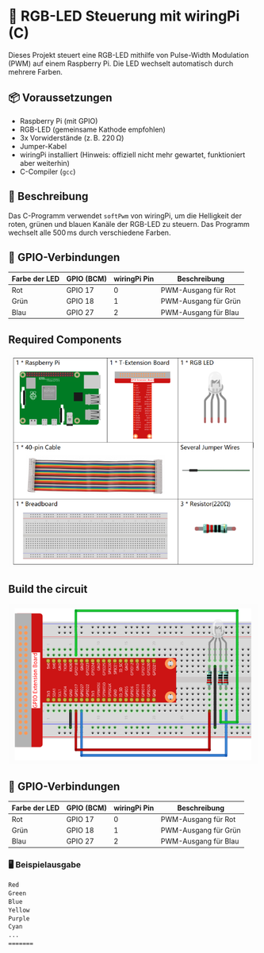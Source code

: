 # 🌈 RGB-LED Steuerung mit wiringPi (C)

Dieses Projekt steuert eine RGB-LED mithilfe von Pulse-Width Modulation (PWM) auf einem Raspberry Pi. Die LED wechselt automatisch durch mehrere Farben.

## 📦 Voraussetzungen

- Raspberry Pi (mit GPIO)
- RGB-LED (gemeinsame Kathode empfohlen)
- 3x Vorwiderstände (z. B. 220 Ω)
- Jumper-Kabel
- wiringPi installiert (Hinweis: offiziell nicht mehr gewartet, funktioniert aber weiterhin)
- C-Compiler (`gcc`)

## 🧠 Beschreibung

Das C-Programm verwendet `softPwm` von wiringPi, um die Helligkeit der roten, grünen und blauen Kanäle der RGB-LED zu steuern. Das Programm wechselt alle 500 ms durch verschiedene Farben.

## 🔌 GPIO-Verbindungen
| Farbe der LED | GPIO (BCM) | wiringPi Pin | Beschreibung         |
|---------------|------------|---------------|-----------------------|
| Rot           | GPIO 17    | 0             | PWM-Ausgang für Rot   |
| Grün          | GPIO 18    | 1             | PWM-Ausgang für Grün  |
| Blau          | GPIO 27    | 2             | PWM-Ausgang für Blau  |.

## Required Components
![Diagram](https://raw.githubusercontent.com/CodeByHusen/Embedded-Systems-/main/Projects%20in%20C/RGB-LED/pictures/Required%20Components.png)

## Build the circuit
![Diagram](https://raw.githubusercontent.com/CodeByHusen/Embedded-Systems-/main/Projects%20in%20C/RGB-LED/pictures/Build%20the%20circuit.png)


## 🔌 GPIO-Verbindungen
| Farbe der LED | GPIO (BCM) | wiringPi Pin | Beschreibung         |
|---------------|------------|---------------|-----------------------|
| Rot           | GPIO 17    | 0             | PWM-Ausgang für Rot   |
| Grün          | GPIO 18    | 1             | PWM-Ausgang für Grün  |
| Blau          | GPIO 27    | 2             | PWM-Ausgang für Blau  |

### 🖥️ Beispielausgabe
```bash
Red
Green
Blue
Yellow
Purple
Cyan
...
=======
